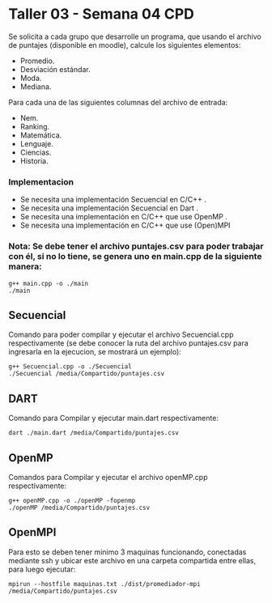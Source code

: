 # Taller 03 - Semana 04 CPD

Se solicita a cada grupo que desarrolle un programa, que usando el archivo de puntajes (disponible en moodle), calcule los siguientes elementos:
* Promedio.
* Desviación estándar.
* Moda.
* Mediana.

Para cada una de las siguientes columnas del archivo de entrada:
* Nem.
* Ranking.
* Matemática.
* Lenguaje.
* Ciencias.
* Historia.
### Implementacion
* Se necesita una implementación Secuencial en C/C++ .
* Se necesita una implementación Secuencial en Dart .
* Se necesita una implementación en C/C++ que use OpenMP .
* Se necesita una implementación en C/C++ que use (Open)MPI
### Nota: Se debe tener el archivo puntajes.csv para poder trabajar con él, si no lo tiene, se genera uno en main.cpp de la siguiente manera:
```
g++ main.cpp -o ./main
./main
```
## Secuencial
Comando para poder compilar y ejecutar el archivo Secuencial.cpp respectivamente (se debe conocer la ruta del archivo puntajes.csv para ingresarla en la ejecucion, se mostrará un ejemplo):
```
g++ Secuencial.cpp -o ./Secuencial
./Secuencial /media/Compartido/puntajes.csv
```
## DART
Comando para Compilar y ejecutar main.dart respectivamente:
```
dart ./main.dart /media/Compartido/puntajes.csv
```
## OpenMP
Comandos para Compilar y ejecutar el archivo openMP.cpp respectivamente:
```
g++ openMP.cpp -o ./openMP -fopenmp
./openMP /media/Compartido/puntajes.csv
```
## OpenMPI
Para esto se deben tener minimo 3 maquinas funcionando, conectadas mediante ssh y ubicar este archivo en una carpeta compartida entre ellas, para luego ejecutar:
```
mpirun --hostfile maquinas.txt ./dist/promediador-mpi /media/Compartido/puntajes.csv
```

